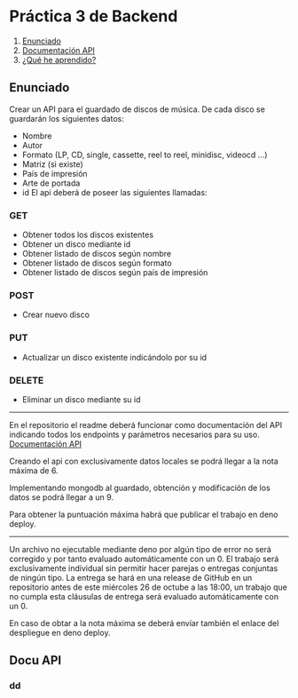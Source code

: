 # Práctica 3 de Backend

1. [Enunciado](#enunciado)
2. [Documentación API](#docu-api)
3. [¿Qué he aprendido?](#dd)

## Enunciado
Crear un API para el guardado de discos de música.  De cada disco se guardarán los siguientes datos:
- Nombre
- Autor
- Formato (LP, CD, single, cassette, reel to reel, minidisc, videocd ...)
- Matriz (si existe)
- País de impresión
- Arte de portada
- id
El api deberá de poseer las siguientes llamadas:

### GET

- Obtener todos los discos existentes
- Obtener un disco mediante id
- Obtener listado de discos según nombre
- Obtener listado de discos según formato
- Obtener listado de discos según país de impresión

### POST

- Crear nuevo disco

### PUT

- Actualizar un disco existente indicándolo por su id

### DELETE

- Eliminar un disco mediante su id

----------------------------------------------------------------------------------------------------------------------

En el repositorio el readme deberá funcionar como documentación del API indicando todos los endpoints y parámetros necesarios para su uso. [Documentación API](#docu-api)

Creando el api con exclusivamente datos locales se podrá llegar a la nota máxima de 6.

Implementando mongodb al guardado, obtención y modificación de los datos se podrá llegar a un 9.

Para obtener la puntuación máxima habrá que publicar el trabajo en deno deploy.

-----------------------------------------------------------------------------------------------------------------------


Un archivo no ejecutable mediante deno por algún tipo de error no será corregido y por tanto evaluado automáticamente con un 0.
El trabajo será exclusivamente individual sin permitir hacer parejas o entregas conjuntas de ningún tipo.
La entrega se hará en una release de GitHub en un repositorio antes de este miércoles 26 de octube a las 18:00, un trabajo que no cumpla esta cláusulas de entrega será evaluado automáticamente con un 0.

En caso de obtar a la nota máxima se deberá envíar también el enlace del despliegue en deno deploy.

## Docu API

### dd
